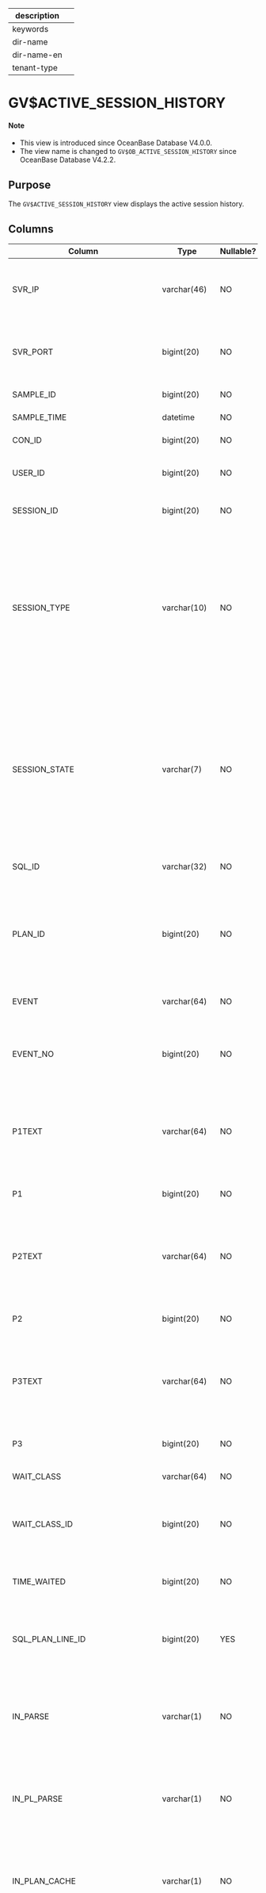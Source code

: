 |description||
|---|---|
|keywords||
|dir-name||
|dir-name-en||
|tenant-type||

# GV$ACTIVE_SESSION_HISTORY

<main id="notice" type='explain'>
  <h4>Note</h4>
  <ul><li>This view is introduced since OceanBase Database V4.0.0. </li><li>The view name is changed to <code>GV$OB_ACTIVE_SESSION_HISTORY</code> since OceanBase Database V4.2.2. </li></ul>
</main>

## Purpose

The `GV$ACTIVE_SESSION_HISTORY` view displays the active session history.

## Columns

| Column | Type | Nullable? | Description |
| --- | --- | --- | --- |
| SVR_IP | varchar(46) | NO | The IP address of the OBServer node to which the sample belongs. |
| SVR_PORT | bigint(20) | NO | The port number of the OBServer node to which the sample belongs. |
| SAMPLE_ID | bigint(20) | NO | The unique ID of the sample. |
| SAMPLE_TIME | datetime | NO | The sampling time. |
| CON_ID | bigint(20) | NO | The ID of the tenant. |
| USER_ID | bigint(20) | NO | The ID of the user whose session is sampled. |
| SESSION_ID | bigint(20) | NO | The ID of the sampled session. |
| SESSION_TYPE | varchar(10) | NO | The type of the session. Valid values:<li>`FOREGROUND`: indicates a foreground session, namely a user session.<li>`BACKGROUND`: indicates a background session, which is not supported for now. |
| SESSION_STATE | varchar(7) | NO | The status of the session. Valid values:<li>`ON CPU`: The SQL logic is being executed without waiting.<li>`WAITING`: The session is waiting. For more information, see the `EVENT` column. |
| SQL_ID | varchar(32) | NO | The ID of the SQL statement. |
| PLAN_ID | bigint(20) | NO | The plan ID of the sampled SQL statement in the plan cache, which is used to associate the sampling point with the plan. |
| EVENT | varchar(64) | NO | The description of the wait event. |
| EVENT_NO | bigint(20) | NO | The internal number of the wait event, which is used for join query with other tables. |
| P1TEXT | varchar(64) | NO | The name of the first parameter of the wait event. The parameter name varies with the event. |
| P1 | bigint(20) | NO | The value of the first parameter of the wait event. |
| P2TEXT | varchar(64) | NO | The name of the second parameter of the wait event. The parameter name varies with the event. |
| P2 | bigint(20) | NO | The value of the second parameter of the wait event. |
| P3TEXT | varchar(64) | NO | The name of the third parameter of the wait event. The parameter name varies with the event. |
| P3 | bigint(20) | NO | The value of the third parameter of the wait event. |
| WAIT_CLASS | varchar(64) | NO | The class of the wait event. |
| WAIT_CLASS_ID | bigint(20) | NO | The ID of the class of the wait event, which is used for join query with other tables. |
| TIME_WAITED | bigint(20) | NO | The total wait time of the wait event, in μs. |
| SQL_PLAN_LINE_ID | bigint(20) | YES | The ID of the SQL operator in the SQL plan when the session is being sampled. |
| IN_PARSE | varchar(1) | NO | Indicates whether SQL parsing is being performed in the session during sampling. |
| IN_PL_PARSE | varchar(1) | NO | Indicates whether SQL PL parsing is being performed in the session during sampling. |
| IN_PLAN_CACHE | varchar(1) | NO | Indicates whether plan caching is being performed in the session during sampling. |
| IN_SQL_OPTIMIZE | varchar(1) | NO | Indicates whether SQL parsing and tuning are being performed in the session during sampling. |
| IN_SQL_EXECUTION | varchar(1) | NO | Indicates whether an SQL statement is being executed in the session during sampling. |
| IN_PX_EXECUTION | varchar(1) | NO | Indicates whether parallel SQL execution is being performed in the session during sampling. If the session is in this state, it must also be in the state of SQL statement execution. |
| IN_SEQUENCE_LOAD | varchar(1) | NO | Indicates whether values are being generated for an auto-increment column or a sequence in the session during sampling. |
| IN_COMMITTING | varchar(1) | NO | Indicates whether the current sampling point is in the transaction commit phase.<main id="notice" type='explain'><h4>Note</h4><p>This column is introduced since OceanBase Database V4.2.1. </p></main> |
| IN_STORAGE_READ | varchar(1) | NO | Indicates whether the current sampling point is in the storage read phase.<main id="notice" type='explain'><h4>Note</h4><p>This column is introduced since OceanBase Database V4.2.1. </p></main> |
| IN_STORAGE_WRITE | varchar(1) | NO | Indicates whether the current sampling point is in the storage write phase.<main id="notice" type='explain'><h4>Note</h4><p>This column is introduced since OceanBase Database V4.2.1. </p></main> |
| IN_REMOTE_DAS_EXECUTION | varchar(1) | NO | Indicates whether the current sampling point is in the phase of remote execution by using direct access service (DAS).<main id="notice" type='explain'><h4>Note</h4><p>This column is introduced since OceanBase Database V4.2.1. </p></main> |
| MODULE | varchar(64) | YES | The `MODULE` value recorded during session sampling.  |
| ACTION | varchar(64) | YES | The `ACTION` value recorded during session sampling. The column value is always `NULL`. |
| CLIENT_ID | varchar(64) | YES | The `CLIENT_ID` value recorded during session sampling. The column value is always `NULL`. |
| BACKTRACE | varchar(512) | YES | An auxiliary debugging column, which records the code call stack when an event occurs. The column value is always `NULL`. |
| TM_DELTA_TIME | bigint(20) | YES | The interval for calculating the time model, in microseconds.<main id="notice" type='explain'><h4>Note</h4><p>This column is introduced since OceanBase Database V4.2.2. </p></main> |
| TM_DELTA_CPU_TIME | bigint(20) | YES | The amount of CPU time consumed during the previous interval specified by `TM_DELTA_TIME`.<main id="notice" type='explain'><h4>Note</h4><p>This column is introduced since OceanBase Database V4.2.2. </p></main> |
| TM_DELTA_DB_TIME | bigint(20) | YES | The amount of time spent on database calls during the previous interval specified by `TM_DELTA_TIME`.<main id="notice" type='explain'><h4>Note</h4><p>This column is introduced since OceanBase Database V4.2.2. </p></main> |
| TOP_LEVEL_SQL_ID | varchar(32) | YES | The top-level SQL ID.<main id="notice" type='explain'><h4>Note</h4><p>This column is introduced since OceanBase Database V4.2.2. </p></main> |
| IN_PLSQL_COMPILATION | varchar(1) | NO | Indicates whether PL compilation is in progress. Valid values: `Y` and `N`.<main id="notice" type='explain'><h4>Note</h4><p>This column is introduced since OceanBase Database V4.2.2. </p></main> |
| IN_PLSQL_EXECUTION | varchar(1) | NO | Indicates whether PL execution is in progress. Valid values: `Y` and `N`.<main id="notice" type='explain'><h4>Note</h4><p>This column is introduced since OceanBase Database V4.2.2. </p></main> |
| PLSQL_ENTRY_OBJECT_ID | bigint(20) | YES | The ID of the top-level PL object.<main id="notice" type='explain'><h4>Note</h4><p>This column is introduced since OceanBase Database V4.2.2. </p></main> |
| PLSQL_ENTRY_SUBPROGRAM_ID | bigint(20) | YES | The ID of the top-level PL subprogram.<main id="notice" type='explain'><h4>Note</h4><p>This column is introduced since OceanBase Database V4.2.2. </p></main> |
| PLSQL_ENTRY_SUBPROGRAM_NAME | varchar(32) | YES | The name of the top-level PL subprogram.<main id="notice" type='explain'><h4>Note</h4><p>This column is introduced since OceanBase Database V4.2.2. </p></main> |
| PLSQL_OBJECT_ID | bigint(20) | YES | The ID of the PL object being executed.<main id="notice" type='explain'><h4>Note</h4><p>This column is introduced since OceanBase Database V4.2.2. </p></main> |
| PLSQL_SUBPROGRAM_ID | bigint(20) | YES | The ID of the PL subprogram being executed.<main id="notice" type='explain'><h4>Note</h4><p>This column is introduced since OceanBase Database V4.2.2. </p></main> |
| PLSQL_SUBPROGRAM_NAME | varchar(32) | YES | The name of the PL subprogram being executed.<main id="notice" type='explain'><h4>Note</h4><p>This column is introduced since OceanBase Database V4.2.2. </p></main> |

## Sample query

```shell
obclient [oceanbase]> SELECT * FROM oceanbase.GV$ACTIVE_SESSION_HISTORY limit 2;
```

The query result is as follows:

```shell
+----------------+----------+-----------+---------------------+--------+---------+---------------+--------------+---------------+--------+---------+-----------------------------------+-------------------------+----------+----------+---------+-----------------+--------+------------+--------+------+-------------+---------------+-------------+------------------+----------+-------------+---------------+-----------------+------------------+-----------------+------------------+---------------+-----------------+------------------+-------------------------+----------------+-----------------+--------+--------+-----------+-----------+---------------+-------------------+------------------+------------------+----------------------+--------------------+-----------------------+---------------------------+-----------------------------+-----------------+---------------------+-----------------------+
| SVR_IP         | SVR_PORT | SAMPLE_ID | SAMPLE_TIME         | CON_ID | USER_ID | SESSION_ID    | SESSION_TYPE | SESSION_STATE | SQL_ID | PLAN_ID | TRACE_ID                          | EVENT                   | EVENT_NO | EVENT_ID | P1TEXT  | P1              | P2TEXT | P2         | P3TEXT | P3   | WAIT_CLASS  | WAIT_CLASS_ID | TIME_WAITED | SQL_PLAN_LINE_ID | IN_PARSE | IN_PL_PARSE | IN_PLAN_CACHE | IN_SQL_OPTIMIZE | IN_SQL_EXECUTION | IN_PX_EXECUTION | IN_SEQUENCE_LOAD | IN_COMMITTING | IN_STORAGE_READ | IN_STORAGE_WRITE | IN_REMOTE_DAS_EXECUTION | IN_FILTER_ROWS | PROGRAM         | MODULE | ACTION | CLIENT_ID | BACKTRACE | TM_DELTA_TIME | TM_DELTA_CPU_TIME | TM_DELTA_DB_TIME | TOP_LEVEL_SQL_ID | IN_PLSQL_COMPILATION | IN_PLSQL_EXECUTION | PLSQL_ENTRY_OBJECT_ID | PLSQL_ENTRY_SUBPROGRAM_ID | PLSQL_ENTRY_SUBPROGRAM_NAME | PLSQL_OBJECT_ID | PLSQL_SUBPROGRAM_ID | PLSQL_SUBPROGRAM_NAME |
+----------------+----------+-----------+---------------------+--------+---------+---------------+--------------+---------------+--------+---------+-----------------------------------+-------------------------+----------+----------+---------+-----------------+--------+------------+--------+------+-------------+---------------+-------------+------------------+----------+-------------+---------------+-----------------+------------------+-----------------+------------------+---------------+-----------------+------------------+-------------------------+----------------+-----------------+--------+--------+-----------+-----------+---------------+-------------------+------------------+------------------+----------------------+--------------------+-----------------------+---------------------------+-----------------------------+-----------------+---------------------+-----------------------+
| xx.xx.xx.xx    |     2882 |   4069291 | 2024-01-03 16:04:07 |   1002 |       0 | 3517578215424 | BACKGROUND   | ON CPU        |        |       0 | YB42AC1E87CA-00060CC08ECCAA88-0-0 |                         |        0 |     NULL |         |               0 |        |          0 |        |    0 | OTHER       |           100 |           0 |             NULL | N        | N           | N             | N               | N                | N               | N                | N             | N               | N                | N                       | N              | T1002_ArcSender | NULL   | NULL   | NULL      | NULL      |       1193266 |           1193266 |          1193266 | NULL             | N                    | N                  |                  NULL |                      NULL | NULL                        |            NULL |                NULL | NULL                  |
| xx.xx.xx.xx    |     2882 |   4069292 | 2024-01-03 16:04:07 |   1002 |       0 | 3397319131136 | BACKGROUND   | WAITING       |        |       0 | Y0-0000000000000000-0-0           | latch: config lock wait |       91 |       40 | address | 140638541328000 | number | 1073743313 | tries  |    1 | CONCURRENCY |           104 |        7819 |             NULL | N        | N           | N             | N               | N                | N               | N                | N             | N               | N                | N                       | N              | T1002_LogArb    | NULL   | NULL   | NULL      | NULL      |        947046 |               708 |           947046 | NULL             | N                    | N                  |                  NULL |                      NULL | NULL                        |            NULL |                NULL | NULL                  |
+----------------+----------+-----------+---------------------+--------+---------+---------------+--------------+---------------+--------+---------+-----------------------------------+-------------------------+----------+----------+---------+-----------------+--------+------------+--------+------+-------------+---------------+-------------+------------------+----------+-------------+---------------+-----------------+------------------+-----------------+------------------+---------------+-----------------+------------------+-------------------------+----------------+-----------------+--------+--------+-----------+-----------+---------------+-------------------+------------------+------------------+----------------------+--------------------+-----------------------+---------------------------+-----------------------------+-----------------+---------------------+-----------------------+
2 rows in set (0.062 sec)
```

## References

* [GV$OB_ACTIVE_SESSION_HISTORY](400.gv-ob_active_session_history-of-sys-tenant.md)
* [V$OB_ACTIVE_SESSION_HISTORY](30500.v-ob_active_session_history-of-sys-tenant.md)
